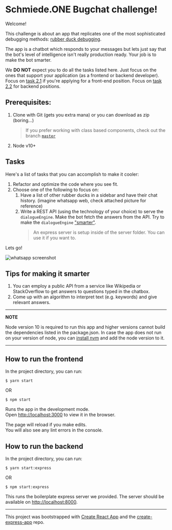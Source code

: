 # Schmiede.ONE Bugchat challenge!

Welcome!

This challenge is about an app that replicates one of the most sophisticated debugging methods: [rubber duck debugging](https://en.wikipedia.org/wiki/Rubber_duck_debugging).

The app is a chatbot which responds to your messages but lets just say that the bot's level of intelligence isn't really production ready. Your job is to make the bot smarter.

We **DO NOT** expect you to do all the tasks listed here. Just focus on the ones that support your application (as a frontend or backend developer).
Focus on [task 2.1](#Tasks) if you're applying for a front-end position. Focus on [task 2.2](#Tasks) for backend positions.

## Prerequisites:
1. Clone with Git (gets you extra mana) or you can download as zip (boring...)
    > If you prefer working with class based components, check out the branch [`master`](https://github.com/schmiedeone/bugchat)
2. Node v10+

## Tasks

Here's a list of tasks that you can accomplish to make it cooler:

1. Refactor and optimize the code where you see fit.
2. Choose one of the following to focus on:
    1. Have a list of other rubber ducks in a sidebar and have their chat history. (imagine whatsapp web, check attached picture for reference)
   2. Write a REST API (using the technology of your choice) to serve the `dialogueEngine`. Make the bot fetch the answers from the API. Try to make the `dialogueEngine` ["smarter"](#Tips-for-making-it-smarter).
        > An express server is setup inside of the server folder. You can use it if you want to.

Lets go!

![whatsapp screenshot](https://www.chip.de/ii/1/0/9/3/1/0/6/4/6/web_whatsapp-1d0159a68e13bb79.jpg)

## Tips for making it smarter

1. You can employ a public API from a service like Wikipedia or StackOverflow to get answers to questions typed in the chatbox.
2. Come up with an algorithm to interpret text (e.g. keywords) and give relevant answers.

---

**NOTE**

Node version 10 is required to run this app and higher versions cannot build the dependencies listed in the package.json.
In case the app does not run on your version of node, you can [install nvm](https://github.com/nvm-sh/nvm#installing-and-updating)
and add the node version to it.

---

## How to run the frontend

In the project directory, you can run:

```shell
$ yarn start
```

OR

```shell
$ npm start
```

Runs the app in the development mode.<br>
Open [http://localhost:3000](http://localhost:3000) to view it in the browser.

The page will reload if you make edits.<br>
You will also see any lint errors in the console.

## How to run the backend

In the project directory, you can run:

```shell
$ yarn start:express
```

OR

```shell
$ npm start:express
```

This runs the boilerplate express server we provided.
The server should be available on [http://localhost:8000](http://localhost:8000).

---

This project was bootstrapped with [Create React App](https://github.com/facebook/create-react-app) and the [create-express-app](https://github.com/wesleytodd/create-express-app) repo.
